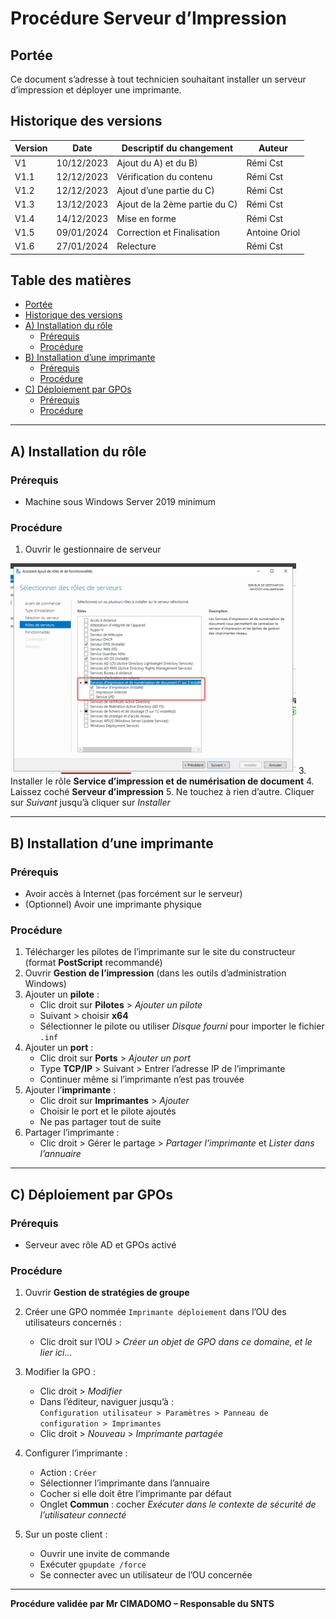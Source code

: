 # Procédure Serveur d’Impression

## Portée

Ce document s’adresse à tout technicien souhaitant installer un serveur d’impression et déployer une imprimante.

## Historique des versions

| Version | Date        | Descriptif du changement             | Auteur         |
|---------|-------------|--------------------------------------|----------------|
| V1      | 10/12/2023  | Ajout du A) et du B)                 | Rémi Cst       |
| V1.1    | 12/12/2023  | Vérification du contenu              | Rémi Cst       |
| V1.2    | 12/12/2023  | Ajout d’une partie du C)             | Rémi Cst       |
| V1.3    | 13/12/2023  | Ajout de la 2ème partie du C)        | Rémi Cst       |
| V1.4    | 14/12/2023  | Mise en forme                        | Rémi Cst       |
| V1.5    | 09/01/2024  | Correction et Finalisation           | Antoine Oriol  |
| V1.6    | 27/01/2024  | Relecture                            | Rémi Cst       |

## Table des matières

- [Portée](#portée)
- [Historique des versions](#historique-des-versions)
- [A) Installation du rôle](#a-installation-du-rôle)
  - [Prérequis](#prérequis)
  - [Procédure](#procédure)
- [B) Installation d’une imprimante](#b-installation-dune-imprimante)
  - [Prérequis](#prérequis-1)
  - [Procédure](#procédure-1)
- [C) Déploiement par GPOs](#c-déploiement-par-gpos)
  - [Prérequis](#prérequis-2)
  - [Procédure](#procédure-2)

---

## A) Installation du rôle

### Prérequis

- Machine sous Windows Server 2019 minimum

### Procédure

1. Ouvrir le gestionnaire de serveur

![Ouverture du gestionnaire de serveur](assets/impression_gestionnaire_de_serveur.png)
3. Installer le rôle **Service d’impression et de numérisation de document**
4. Laissez coché **Serveur d’impression**
5. Ne touchez à rien d’autre. Cliquer sur *Suivant* jusqu’à cliquer sur *Installer*

---

## B) Installation d’une imprimante

### Prérequis

- Avoir accès à Internet (pas forcément sur le serveur)
- (Optionnel) Avoir une imprimante physique

### Procédure

1. Télécharger les pilotes de l’imprimante sur le site du constructeur (format **PostScript** recommandé)
2. Ouvrir **Gestion de l’impression** (dans les outils d’administration Windows)
3. Ajouter un **pilote** :
   - Clic droit sur **Pilotes** > *Ajouter un pilote*
   - Suivant > choisir **x64**
   - Sélectionner le pilote ou utiliser *Disque fourni* pour importer le fichier `.inf`
4. Ajouter un **port** :
   - Clic droit sur **Ports** > *Ajouter un port*
   - Type **TCP/IP** > Suivant > Entrer l’adresse IP de l’imprimante
   - Continuer même si l’imprimante n’est pas trouvée
5. Ajouter l’**imprimante** :
   - Clic droit sur **Imprimantes** > *Ajouter*
   - Choisir le port et le pilote ajoutés
   - Ne pas partager tout de suite
6. Partager l’imprimante :
   - Clic droit > Gérer le partage > *Partager l’imprimante* et *Lister dans l’annuaire*

---

## C) Déploiement par GPOs

### Prérequis

- Serveur avec rôle AD et GPOs activé

### Procédure

1. Ouvrir **Gestion de stratégies de groupe**
2. Créer une GPO nommée `Imprimante déploiement` dans l’OU des utilisateurs concernés :
   - Clic droit sur l’OU > *Créer un objet de GPO dans ce domaine, et le lier ici…*
3. Modifier la GPO :
   - Clic droit > *Modifier*
   - Dans l’éditeur, naviguer jusqu’à :  
     `Configuration utilisateur > Paramètres > Panneau de configuration > Imprimantes`
   - Clic droit > *Nouveau* > *Imprimante partagée*
4. Configurer l’imprimante :
   - Action : `Créer`
   - Sélectionner l’imprimante dans l’annuaire
   - Cocher si elle doit être l’imprimante par défaut
   - Onglet **Commun** : cocher *Exécuter dans le contexte de sécurité de l’utilisateur connecté*

5. Sur un poste client :
   - Ouvrir une invite de commande
   - Exécuter `gpupdate /force`
   - Se connecter avec un utilisateur de l’OU concernée

---

**Procédure validée par Mr CIMADOMO – Responsable du SNTS**

